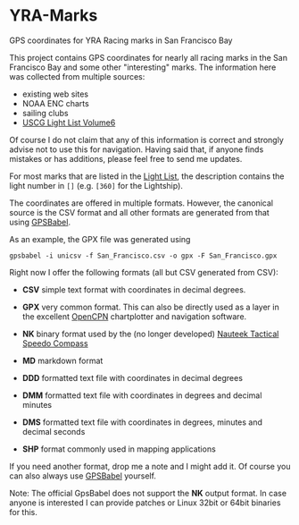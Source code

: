 YRA-Marks
=========

GPS coordinates for YRA Racing marks in San Francisco Bay

This project contains GPS coordinates for nearly all racing marks in the San
Francisco Bay and some other "interesting" marks.  The information here was
collected from multiple sources:

 * existing web sites
 * NOAA ENC charts
 * sailing clubs
 * [USCG Light List Volume6][llv6]
   
Of course I do not claim that any of this information is correct and strongly
advise not to use this for navigation.  Having said that, if anyone finds
mistakes or has additions, please feel free to send me updates.

For most marks that are listed in the [Light List][llv6], the description
contains the light number in `[]` (e.g. `[360]` for the Lightship).

The coordinates are offered in multiple formats.  However, the canonical source
is the CSV format and all other formats are generated from that using
[GPSBabel](http://www.gpsbabel.org/).

As an example, the GPX file was generated using

    gpsbabel -i unicsv -f San_Francisco.csv -o gpx -F San_Francisco.gpx

Right now I offer the following formats (all but CSV generated from CSV):

 * **CSV** simple text format with coordinates in decimal degrees.
 
 * **GPX** very common format.  This can also be directly used as a layer in the
   excellent [OpenCPN](http://opencpn.org/ocpn/) chartplotter and navigation
   software.
 
 * **NK** binary format used by the (no longer developed)
   [Nauteek Tactical Speedo Compass](http://www.nauteek.com/EN/)
   
 * **MD** markdown format

 * **DDD** formatted text file with coordinates in decimal degrees

 * **DMM** formatted text file with coordinates in degrees and decimal minutes

 * **DMS** formatted text file with coordinates in degrees, minutes and decimal
   seconds

 * **SHP** format commonly used in mapping applications

If you need another format, drop me a note and I might add it.  Of course you
can also always use [GPSBabel](http://www/gpsbabel.org/) yourself.
   
   Note:
   The official GpsBabel does not support the **NK** output format.  In case
   anyone is interested I can provide patches or Linux 32bit or 64bit binaries
   for this.

[llv6]: http://www.navcen.uscg.gov/pdf/lightLists/LightList%20V6.pdf
